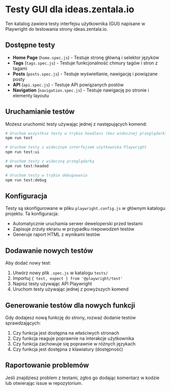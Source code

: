 # Testy GUI dla ideas.zentala.io

Ten katalog zawiera testy interfejsu użytkownika (GUI) napisane w Playwright do testowania strony ideas.zentala.io.

## Dostępne testy

- **Home Page** (`home.spec.js`) - Testuje stronę główną i selektor języków
- **Tags** (`tags.spec.js`) - Testuje funkcjonalność chmury tagów i stron z tagami
- **Posts** (`posts.spec.js`) - Testuje wyświetlanie, nawigację i powiązane posty
- **API** (`api.spec.js`) - Testuje API powiązanych postów
- **Navigation** (`navigation.spec.js`) - Testuje nawigację po stronie i elementy layoutu

## Uruchamianie testów

Możesz uruchomić testy używając jednej z następujących komend:

```bash
# Uruchom wszystkie testy w trybie headless (bez widocznej przeglądarki)
npm run test

# Uruchom testy z widocznym interfejsem użytkownika Playwright
npm run test:ui

# Uruchom testy z widoczną przeglądarką
npm run test:headed

# Uruchom testy w trybie debugowania
npm run test:debug
```

## Konfiguracja

Testy są skonfigurowane w pliku `playwright.config.js` w głównym katalogu projektu. Ta konfiguracja:

- Automatycznie uruchamia serwer deweloperski przed testami
- Zapisuje zrzuty ekranu w przypadku niepowodzeń testów
- Generuje raport HTML z wynikami testów

## Dodawanie nowych testów

Aby dodać nowy test:

1. Utwórz nowy plik `.spec.js` w katalogu `tests/`
2. Importuj `{ test, expect } from '@playwright/test'`
3. Napisz testy używając API Playwright
4. Uruchom testy używając jednej z powyższych komend

## Generowanie testów dla nowych funkcji

Gdy dodajesz nową funkcję do strony, rozważ dodanie testów sprawdzających:

1. Czy funkcja jest dostępna na właściwych stronach
2. Czy funkcja reaguje poprawnie na interakcje użytkownika
3. Czy funkcja zachowuje się poprawnie w różnych językach
4. Czy funkcja jest dostępna z klawiatury (dostępność)

## Raportowanie problemów

Jeśli znajdziesz problem z testami, zgłoś go dodając komentarz w kodzie lub otwierając issue w repozytorium.